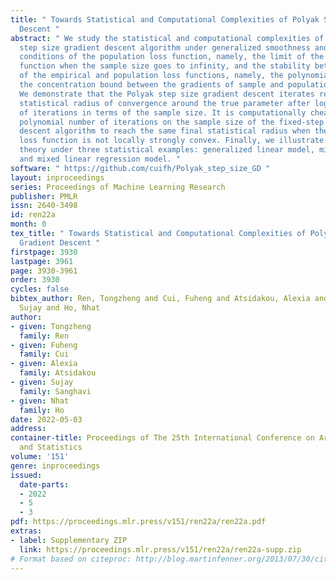 ```yaml
---
title: " Towards Statistical and Computational Complexities of Polyak Step Size Gradient
  Descent "
abstract: " We study the statistical and computational complexities of the Polyak
  step size gradient descent algorithm under generalized smoothness and {Ł}ojasiewicz
  conditions of the population loss function, namely, the limit of the empirical loss
  function when the sample size goes to infinity, and the stability between the gradients
  of the empirical and population loss functions, namely, the polynomial growth on
  the concentration bound between the gradients of sample and population loss functions.
  We demonstrate that the Polyak step size gradient descent iterates reach a final
  statistical radius of convergence around the true parameter after logarithmic number
  of iterations in terms of the sample size. It is computationally cheaper than the
  polynomial number of iterations on the sample size of the fixed-step size gradient
  descent algorithm to reach the same final statistical radius when the population
  loss function is not locally strongly convex. Finally, we illustrate our general
  theory under three statistical examples: generalized linear model, mixture model,
  and mixed linear regression model. "
software: " https://github.com/cuifh/Polyak_step_size_GD "
layout: inproceedings
series: Proceedings of Machine Learning Research
publisher: PMLR
issn: 2640-3498
id: ren22a
month: 0
tex_title: " Towards Statistical and Computational Complexities of Polyak Step Size
  Gradient Descent "
firstpage: 3930
lastpage: 3961
page: 3930-3961
order: 3930
cycles: false
bibtex_author: Ren, Tongzheng and Cui, Fuheng and Atsidakou, Alexia and Sanghavi,
  Sujay and Ho, Nhat
author:
- given: Tongzheng
  family: Ren
- given: Fuheng
  family: Cui
- given: Alexia
  family: Atsidakou
- given: Sujay
  family: Sanghavi
- given: Nhat
  family: Ho
date: 2022-05-03
address:
container-title: Proceedings of The 25th International Conference on Artificial Intelligence
  and Statistics
volume: '151'
genre: inproceedings
issued:
  date-parts:
  - 2022
  - 5
  - 3
pdf: https://proceedings.mlr.press/v151/ren22a/ren22a.pdf
extras:
- label: Supplementary ZIP
  link: https://proceedings.mlr.press/v151/ren22a/ren22a-supp.zip
# Format based on citeproc: http://blog.martinfenner.org/2013/07/30/citeproc-yaml-for-bibliographies/
---
```

